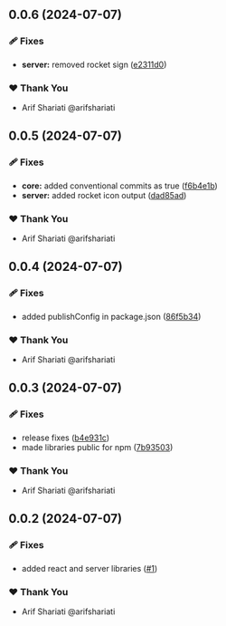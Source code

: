 ## 0.0.6 (2024-07-07)


### 🩹 Fixes

- **server:** removed rocket sign ([e2311d0](https://github.com/arifshariati/myorg-auth/commit/e2311d0))

### ❤️  Thank You

- Arif Shariati @arifshariati

## 0.0.5 (2024-07-07)


### 🩹 Fixes

- **core:** added conventional commits as true ([f6b4e1b](https://github.com/arifshariati/myorg-auth/commit/f6b4e1b))
- **server:** added rocket icon output ([dad85ad](https://github.com/arifshariati/myorg-auth/commit/dad85ad))

### ❤️  Thank You

- Arif Shariati @arifshariati

## 0.0.4 (2024-07-07)


### 🩹 Fixes

- added publishConfig in package.json ([86f5b34](https://github.com/arifshariati/myorg-auth/commit/86f5b34))

### ❤️  Thank You

- Arif Shariati @arifshariati

## 0.0.3 (2024-07-07)


### 🩹 Fixes

- release fixes ([b4e931c](https://github.com/arifshariati/myorg-auth/commit/b4e931c))
- made libraries public for npm ([7b93503](https://github.com/arifshariati/myorg-auth/commit/7b93503))

### ❤️  Thank You

- Arif Shariati @arifshariati

## 0.0.2 (2024-07-07)


### 🩹 Fixes

- added react and server libraries ([#1](https://github.com/arifshariati/myorg-auth/pull/1))

### ❤️  Thank You

- Arif Shariati @arifshariati